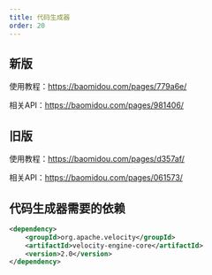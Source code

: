 ```yaml
---
title: 代码生成器
order: 20
---
```


## 新版

使用教程：<https://baomidou.com/pages/779a6e/>

相关API：<https://baomidou.com/pages/981406/>

## 旧版

使用教程：<https://baomidou.com/pages/d357af/>

相关API：<https://baomidou.com/pages/061573/>

## 代码生成器需要的依赖

```xml
<dependency>
    <groupId>org.apache.velocity</groupId>
    <artifactId>velocity-engine-core</artifactId>
    <version>2.0</version>
</dependency>
```

